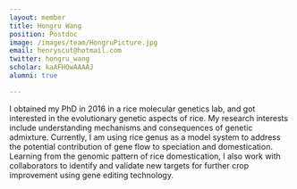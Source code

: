 ```yaml
---
layout: member
title: Hongru Wang
position: Postdoc
image: /images/team/HongruPicture.jpg
email: henryscut@hotmail.com
twitter: hongru_wang
scholar: kaAFHOwAAAAJ
alumni: true

---
```


I obtained my PhD in 2016 in a rice molecular genetics lab, and got interested in the evolutionary genetic aspects of rice. My research interests include understanding mechanisms and consequences of genetic admixture. Currently, I am using rice genus as a model system  to address the potential contribution of gene flow to speciation and domestication. Learning from the genomic pattern of rice domestication, I also work with collaborators to identify and validate new targets for further crop improvement using gene editing technology.
